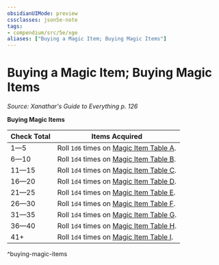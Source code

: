 ```yaml
---
obsidianUIMode: preview
cssclasses: json5e-note
tags:
- compendium/src/5e/xge
aliases: ["Buying a Magic Item; Buying Magic Items"]
---
```

# Buying a Magic Item; Buying Magic Items
*Source: Xanathar's Guide to Everything p. 126* 

**Buying Magic Items**

| Check Total | Items Acquired |
|-------------|----------------|
| 1—5 | Roll `1d6` times on [Magic Item Table A](/2-Mechanics/CLI/tables/magic-item-table-a.md). |
| 6—10 | Roll `1d4` times on [Magic Item Table B](/2-Mechanics/CLI/tables/magic-item-table-b.md). |
| 11—15 | Roll `1d4` times on [Magic Item Table C](/2-Mechanics/CLI/tables/magic-item-table-c.md). |
| 16—20 | Roll `1d4` times on [Magic Item Table D](/2-Mechanics/CLI/tables/magic-item-table-d.md). |
| 21—25 | Roll `1d4` times on [Magic Item Table E](/2-Mechanics/CLI/tables/magic-item-table-e.md). |
| 26—30 | Roll `1d4` times on [Magic Item Table F](/2-Mechanics/CLI/tables/magic-item-table-f.md). |
| 31—35 | Roll `1d4` times on [Magic Item Table G](/2-Mechanics/CLI/tables/magic-item-table-g.md). |
| 36—40 | Roll `1d4` times on [Magic Item Table H](/2-Mechanics/CLI/tables/magic-item-table-h.md). |
| 41+ | Roll `1d4` times on [Magic Item Table I](/2-Mechanics/CLI/tables/magic-item-table-i.md). |
^buying-magic-items